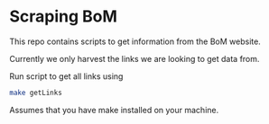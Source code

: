 # Scraping BoM

This repo contains scripts to get information from the BoM website.

Currently we only harvest the links we are looking to get data from.

Run script to get all links using

```bash
make getLinks
```

Assumes that you have make installed on your machine.
